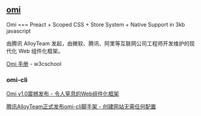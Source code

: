 ## [omi](omijs.org)

Omi === Preact + Scoped CSS + Store System + Native Support in 3kb javascript

由腾讯 AlloyTeam 发起，由微软、腾讯、阿里等互联网公司工程师开发维护的现代化 Web 组件化框架。

[Omi 手册](https://www.w3cschool.cn/omi/) - w3cschool

### omi-cli

[Omi v1.0震撼发布 - 令人窒息的Web组件化框架](https://segmentfault.com/a/1190000008758449)  

[腾讯AlloyTeam正式发布omi-cli脚手架 - 创建网站无需任何配置](http://www.cnblogs.com/iamzhanglei/p/6944266.html)  
